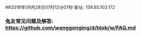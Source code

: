 ##2018年09月28日07时12分07秒 新址: 159.65.103.172
### 兔友常见问题及解答: https://github.com/wanggonging/d/blob/w/FAQ.md
